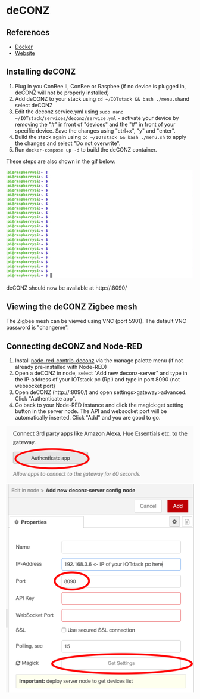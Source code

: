 # deCONZ
## References
- [Docker](https://hub.docker.com/r/marthoc/deconz)
- [Website](https://github.com/dresden-elektronik/deconz-rest-plugin/blob/master/README.md)

## Installing deCONZ
1) Plug in you ConBee II, ConBee or Raspbee (if no device is plugged in, deCONZ will not be properly installed)
2) Add deCONZ to your stack using `cd ~/IOTstack && bash ./menu.sh`and select deCONZ
3) Edit the deconz service.yml using `sudo nano ~/IOTstack/services/deconz/service.yml` - activate your device by removing the "#" in front of "devices" and the "#" in front of your specific device. Save the changes using "ctrl+x", "y" and "enter".
4) Build the stack again using `cd ~/IOTstack && bash ./menu.sh` to apply the changes and select "Do not overwrite".
5) Run `docker-compose up -d` to build the deCONZ container.

These steps are also shown in the gif below:

![installing deCONZ](https://github.com/DIYtechie/resources/blob/master/images/installing%20deconz%20-%20short%20version.gif?raw=true)

deCONZ should now be available at http://<ip-address-of-your-IOTstack-pc-here>:8090/

## Viewing the deCONZ Zigbee mesh
The Zigbee mesh can be viewed using VNC (port 5901). The default VNC password is "changeme".

## Connecting deCONZ and Node-RED
1) Install [node-red-contrib-deconz](https://flows.nodered.org/node/node-red-contrib-deconz) via the manage palette menu (if not already pre-installed with Node-RED)
2) Open a deCONZ in node, select "Add new deconz-server" and type in the IP-address of your IOTstack pc (Rpi) and type in port 8090 (not websocket port)
3) Open deCONZ (http://<ip-address-of-your-IOTstack-pc-here>:8090/) and open settings>gateway>advanced. Click "Authenticate app".
4) Go back to your Node-RED instance and click the magick:get setting button in the server node. The API and websocket port will be automatically inserted. Click "Add" and you are good to go.

![installing deCONZ](https://github.com/DIYtechie/resources/blob/master/images/deconz%20authenticate.png?raw=true)
![installing deCONZ](https://github.com/DIYtechie/resources/blob/master/images/deconz%20node%20red%20config.png?raw=true)
